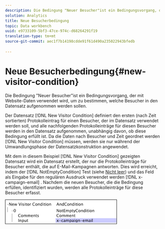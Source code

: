 ```yaml
---
description: Die Bedingung "Neuer Besucher"ist ein Bedingungsvorgang, der mit Website-Daten verwendet wird, um zu bestimmen, welche Besucher in den Datensatz aufgenommen werden sollen.
solution: Analytics
title: Neue Besucherbedingung
topic: Data workbench
uuid: e9733109-5bf3-47ce-974c-d68264291f19
translation-type: tm+mt
source-git-commit: aec1f7b14198cdde91f61d490a235022943bfedb

---
```



# Neue Besucherbedingung{#new-visitor-condition}

Die Bedingung &quot;Neuer Besucher&quot;ist ein Bedingungsvorgang, der mit Website-Daten verwendet wird, um zu bestimmen, welche Besucher in den Datensatz aufgenommen werden sollen.

Der Datensatz [!DNL New Visitor Condition] definiert den ersten (nach Zeit sortierten) Protokolleintrag für einen Besucher, der im Datensatz verwendet werden soll, und alle nachfolgenden Protokolleinträge für diesen Besucher werden in den Datensatz aufgenommen, unabhängig davon, ob diese Bedingung erfüllt ist. Da die Daten nach Besucher und Zeit geordnet werden [!DNL New Visitor Condition] müssen, werden sie nur während der Umwandlungsphase der Datensatzkonstruktion angewendet.

Mit dem in diesem Beispiel [!DNL New Visitor Condition] gezeigten Datensatz wird ein Datensatz erstellt, der nur die Protokolleinträge für Besucher enthält, die auf E-Mail-Kampagnen antworten. Dies wird erreicht, indem der [!DNL NotEmptyCondition] Test (siehe [Nicht leer](../../../../home/c-dataset-const-proc/c-conditions/c-test-ops/c-test-op-con.md#section-1decb9d887894073a1b6b3d985729ac8)) und das Feld als Eingabe für den regulären Ausdruck verwendet werden [!DNL x-campaign-email] . Nachdem die neuen Besucher, die die Bedingung erfüllen, identifiziert wurden, werden alle Protokolleinträge für diese Besucher erfasst.

![](assets/cfg_Transformation_NewVisitorCondition.png)

